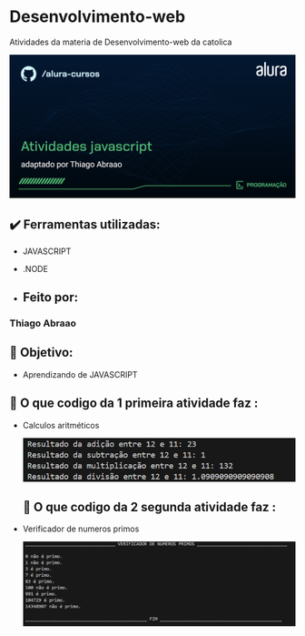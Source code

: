   # Desenvolvimento-web
  Atividades da materia de Desenvolvimento-web da catolica
  
  ![image](https://github.com/Thiago-engenheiro/Desenvolvimento-web/blob/main/Imagens%20para%20github/Programa%C3%A7%C3%A3o-Atividades%20javascript%20.png)

## ✔️ Ferramentas utilizadas:

* JAVASCRIPT

* .NODE
  
* ## Feito por:

### Thiago Abraao

## 🎯 Objetivo:

* Aprendizando de JAVASCRIPT

## 🔨 O que codigo da 1 primeira atividade faz :

* Calculos aritméticos

  ![image](https://github.com/Thiago-engenheiro/Desenvolvimento-web/blob/main/Imagens%20para%20github/Captura%20de%20tela%202024-03-14%20145953.png?raw=true)

  ## 🔨 O que codigo da 2 segunda atividade faz :

* Verificador de numeros primos

  ![image](https://github.com/Thiago-engenheiro/Desenvolvimento-web/blob/main/Imagens%20para%20github/Captura%20de%20tela%202024-03-15%20113257.png?raw=true)



